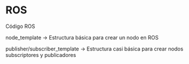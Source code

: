 # ROS
Código ROS

node_template -> Estructura básica para crear un nodo en ROS

publisher/subscriber_template -> Estructura casi básica para crear nodos subscriptores y publicadores
